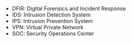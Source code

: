* DFIR: Digital Forensics and Incident Response
* IDS: Intrusion Detection System
* IPS: Intrusion Prevention System
* VPN: Virtual Private Network
* SOC: Security Operations Center
